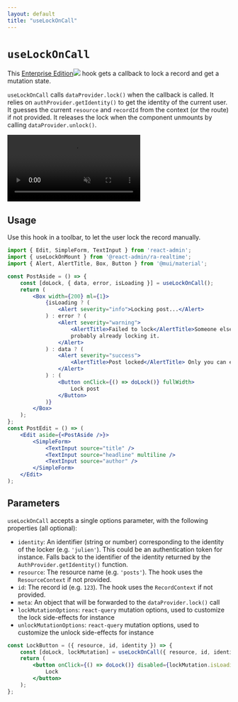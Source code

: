 ```yaml
---
layout: default
title: "useLockOnCall"
---
```


# `useLockOnCall`

This [Enterprise Edition](https://react-admin-ee.marmelab.com)<img class="icon" src="./img/premium.svg" /> hook gets a callback to lock a record and get a mutation state.

`useLockOnCall` calls `dataProvider.lock()` when the callback is called. It relies on `authProvider.getIdentity()` to get the identity of the current user. It guesses the current `resource` and `recordId` from the context (or the route) if not provided. It releases the lock when the component unmounts by calling `dataProvider.unlock()`.

<video controls autoplay playsinline muted loop>
  <source src="./img/useLockOnCall.webm" type="video/webm"/>
  <source src="./img/useLockOnCall.mp4" type="video/mp4"/>
  Your browser does not support the video tag.
</video>


## Usage

Use this hook in a toolbar, to let the user lock the record manually.

```jsx
import { Edit, SimpleForm, TextInput } from 'react-admin';
import { useLockOnMount } from '@react-admin/ra-realtime';
import { Alert, AlertTitle, Box, Button } from '@mui/material';

const PostAside = () => {
    const [doLock, { data, error, isLoading }] = useLockOnCall();
    return (
        <Box width={200} ml={1}>
            {isLoading ? (
                <Alert severity="info">Locking post...</Alert>
            ) : error ? (
                <Alert severity="warning">
                    <AlertTitle>Failed to lock</AlertTitle>Someone else is
                    probably already locking it.
                </Alert>
            ) : data ? (
                <Alert severity="success">
                    <AlertTitle>Post locked</AlertTitle> Only you can edit it.
                </Alert>
            ) : (
                <Button onClick={() => doLock()} fullWidth>
                    Lock post
                </Button>
            )}
        </Box>
    );
};
const PostEdit = () => (
    <Edit aside={<PostAside />}>
        <SimpleForm>
            <TextInput source="title" />
            <TextInput source="headline" multiline />
            <TextInput source="author" />
        </SimpleForm>
    </Edit>
);
```

## Parameters

`useLockOnCall` accepts a single options parameter, with the following properties (all optional):

-   `identity`: An identifier (string or number) corresponding to the identity of the locker (e.g. `'julien'`). This could be an authentication token for instance. Falls back to the identifier of the identity returned by the `AuthProvider.getIdentity()` function.
-   `resource`: The resource name (e.g. `'posts'`). The hook uses the `ResourceContext` if not provided.
-   `id`: The record id (e.g. `123`). The hook uses the `RecordContext` if not provided.
-   `meta`: An object that will be forwarded to the `dataProvider.lock()` call
-   `lockMutationOptions`: `react-query` mutation options, used to customize the lock side-effects for instance
-   `unlockMutationOptions`: `react-query` mutation options, used to customize the unlock side-effects for instance

```jsx
const LockButton = ({ resource, id, identity }) => {
    const [doLock, lockMutation] = useLockOnCall({ resource, id, identity });
    return (
        <button onClick={() => doLock()} disabled={lockMutation.isLoading}>
            Lock
        </button>
    );
};
```
